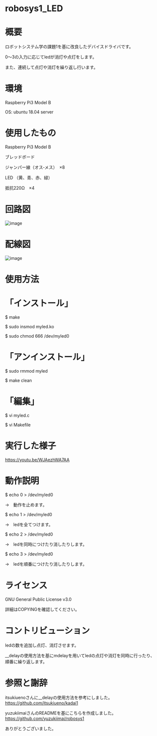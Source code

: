 # robosys1_LED
# 概要
ロボットシステム学の課題1を基に改良したデバイスドライバです。

0～3の入力に応じてledが消灯や点灯をします。

また、連続して点灯や消灯を繰り返し行います。


# 環境
Raspberry Pi3 Model B

OS: ubuntu 18.04 server

# 使用したもの
Raspberry Pi3 Model B

ブレッドボード

ジャンパー線（オス‐メス）　×8

LED （黄、青、赤、緑）

抵抗220Ω　×4


# 回路図
![image](https://user-images.githubusercontent.com/92083106/146666265-0cfb7829-b283-4fbc-a467-378b64bac22b.png)

# 配線図
![image](https://user-images.githubusercontent.com/92083106/146666337-f059a100-1297-4139-ac56-73ca4cd1da0a.png)




# 使用方法
# 「インストール」

$ make

$ sudo insmod myled.ko

$ sudo chmod 666 /dev/myled0

# 「アンインストール」
$ sudo rmmod myled

$ make clean

# 「編集」
$ vi myled.c

$ vi Makefile

# 実行した様子
https://youtu.be/WJAezhWA7AA
# 動作説明
$ echo 0 > /dev/myled0

→　動作を止めます。

$ echo 1 > /dev/myled0 

→　ledを全てつけます。

$ echo 2 > /dev/myled0 

→　ledを同時につけたり消したりします。

$ echo 3 > /dev/myled0 

→　ledを順番につけたり消したりします。
# ライセンス
GNU General Public License v3.0

詳細はCOPYINGを確認してください。

# コントリビューション
ledの数を追加し点灯、消灯させます。

__delayの使用方法を基にmdelayを用いてledの点灯や消灯を同時に行ったり、順番に繰り返します。

# 参照と謝辞
itsukiuenoさんに__delayの使用方法を参考にしました。　https://github.com/itsukiueno/kadai1

yuzukiimaiさんのREADMEを基にこちらを作成しました。 https://github.com/yuzukiimai/robosys1

ありがとうございました。





